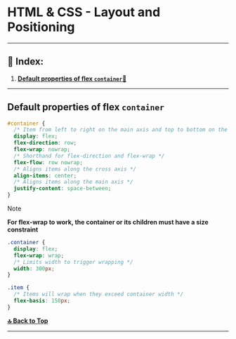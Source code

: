# HTML & CSS - Layout and Positioning  

---

## 📌 Index:    

1. **[Default properties of flex `container`🔻](#default-properties-of-flex-container)** 


---   

## Default properties of flex `container`  

```css
#container {
  /* Item from left to right on the main axis and top to bottom on the cross axis */
  display: flex;
  flex-direction: row;
  flex-wrap: nowrap;
  /* Shorthand for flex-direction and flex-wrap */
  flex-flow: row nowrap;
  /* Aligns items along the cross axis */
  align-items: center;
  /* Aligns items along the main axis */
  justify-content: space-between;
}
```

> [!NOTE]
> **For flex-wrap to work, the container or its children must have a size constraint**

```css
.container {
  display: flex;
  flex-wrap: wrap;
  /* Limits width to trigger wrapping */
  width: 300px; 
}

.item {
  /* Items will wrap when they exceed container width */
  flex-basis: 150px; 
}
```



**[🔝 Back to Top](#html--css---layout-and-positioning)**

---